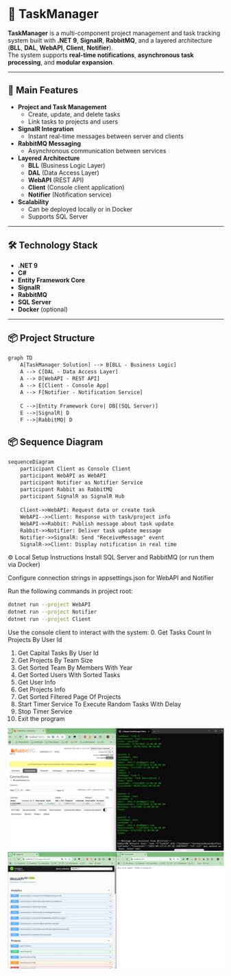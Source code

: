 # 📝 TaskManager

**TaskManager** is a multi-component project management and task tracking system built with **.NET 9**, **SignalR**, **RabbitMQ**, and a layered architecture (**BLL**, **DAL**, **WebAPI**, **Client**, **Notifier**).  
The system supports **real-time notifications**, **asynchronous task processing**, and **modular expansion**.

---

## 🚀 Main Features
- **Project and Task Management**
  - Create, update, and delete tasks
  - Link tasks to projects and users
- **SignalR Integration**
  - Instant real-time messages between server and clients
- **RabbitMQ Messaging**
  - Asynchronous communication between services
- **Layered Architecture**
  - **BLL** (Business Logic Layer)
  - **DAL** (Data Access Layer)
  - **WebAPI** (REST API)
  - **Client** (Console client application)
  - **Notifier** (Notification service)
- **Scalability**
  - Can be deployed locally or in Docker
  - Supports SQL Server

---

## 🛠 Technology Stack
- **.NET 9**
- **C#**
- **Entity Framework Core**
- **SignalR**
- **RabbitMQ**
- **SQL Server**
- **Docker** (optional)

---

## 📦 Project Structure
```mermaid
graph TD
    A[TaskManager Solution] --> B[BLL - Business Logic]
    A --> C[DAL - Data Access Layer]
    A --> D[WebAPI - REST API]
    A --> E[Client - Console App]
    A --> F[Notifier - Notification Service]

    C -->|Entity Framework Core| DB[(SQL Server)]
    E -->|SignalR| D
    F -->|RabbitMQ| D
```

## 📦 Sequence Diagram
```mermaid
sequenceDiagram
    participant Client as Console Client
    participant WebAPI as WebAPI
    participant Notifier as Notifier Service
    participant Rabbit as RabbitMQ
    participant SignalR as SignalR Hub

    Client->>WebAPI: Request data or create task
    WebAPI-->>Client: Response with task/project info
    WebAPI->>Rabbit: Publish message about task update
    Rabbit->>Notifier: Deliver task update message
    Notifier->>SignalR: Send "ReceiveMessage" event
    SignalR->>Client: Display notification in real time
```

⚙️ Local Setup Instructions
Install SQL Server and RabbitMQ (or run them via Docker)

Configure connection strings in appsettings.json for WebAPI and Notifier

Run the following commands in project root:

```bash
dotnet run --project WebAPI
dotnet run --project Notifier
dotnet run --project Client
```

Use the console client to interact with the system:
0. Get Tasks Count In Projects By User Id
1. Get Capital Tasks By User Id
2. Get Projects By Team Size
3. Get Sorted Team By Members With Year
4. Get Sorted Users With Sorted Tasks
5. Get User Info
6. Get Projects Info
7. Get Sorted Filtered Page Of Projects
8. Start Timer Service To Execute Random Tasks With Delay
9. Stop Timer Service
10. Exit the program

<img src="Img_1.jpg" style="max-width: 100%; height: auto;"/>

<img src="Img_2.jpg" style="max-width: 100%; height: auto;"/>